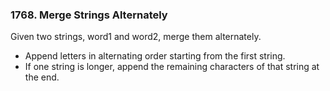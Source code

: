 ### 1768. Merge Strings Alternately

Given two strings, word1 and word2, merge them alternately.

* Append letters in alternating order starting from the first string.
* If one string is longer, append the remaining characters of that string at the end.
